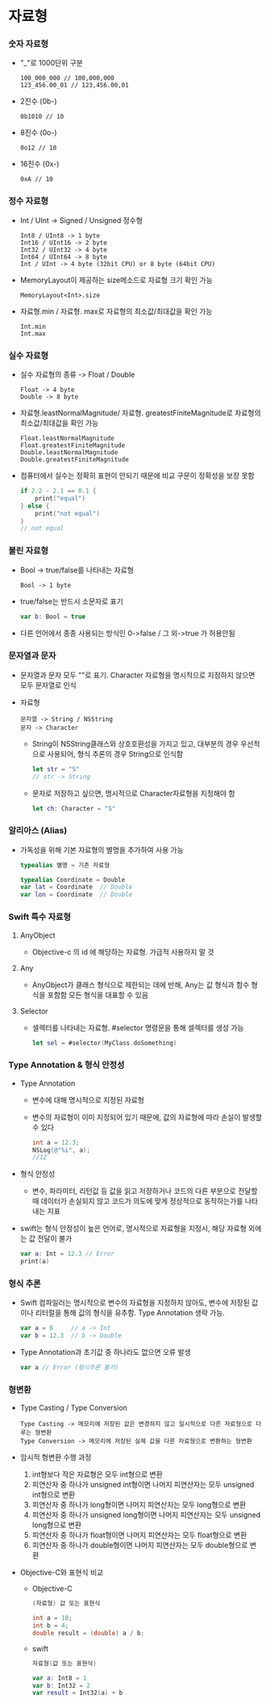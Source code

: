 # 자료형



### 숫자 자료형

- "_"로 1000단위 구분

  ```
  100_000_000 // 100,000,000
  123_456.00_01 // 123,456.00,01
  ```

- 2진수 (0b-)

  ```
  0b1010 // 10
  ```
  
- 8진수 (0o-)

  ```
  0o12 // 10
  ```
  
- 16진수 (0x-)

  ```
  0xA // 10
  ```




### 정수 자료형

- Int / UInt -> Signed / Unsigned 정수형

  ```
  Int8 / UInt8 -> 1 byte
  Int16 / UInt16 -> 2 byte
  Int32 / UInt32 -> 4 byte
  Int64 / UInt64 -> 8 byte
  Int / UInt -> 4 byte (32bit CPU) or 8 byte (64bit CPU)
  ```

- MemoryLayout이 제공하는 size메소드로 자료형 크기 확인 가능

  ```
  MemoryLayout<Int>.size
  ```

- 자료형.min / 자료형. max로 자료형의 최소값/최대값을 확인 가능

  ```
  Int.min
  Int.max
  ```

  

### 실수 자료형

- 실수 자료형의 종류 -> Float / Double

  ```
  Float -> 4 byte
  Double -> 8 byte
  ```

- 자료형.leastNormalMagnitude/ 자료형. greatestFiniteMagnitude로 자료형의 최소값/최대값을 확인 가능

  ```
  Float.leastNormalMagnitude
  Float.greatestFiniteMagnitude
  Double.leastNormalMagnitude
  Double.greatestFiniteMagnitude
  ```
  
- 컴퓨터에서 실수는 정확히 표현이 안되기 때문에 비교 구문이 정확성을 보장 못함

  ```swift
  if 2.2 - 2.1 == 0.1 {
      print("equal")
  } else {
      print("not equal")
  }
  // not equal
  ```

  

### 불린 자료형

- Bool -> true/false를 나타내는 자료형

  ```
  Bool -> 1 byte
  ```
  
- true/false는 반드시 소문자로 표기

  ```swift
  var b: Bool = true
  ```

- 다른 언어에서 종종 사용되는 방식인 0->false / 그 외->true 가 허용안됨



### 문자열과 문자

- 문자열과 문자 모두 ""로 표기. Character 자료형을 명시적으로 지정하지 않으면 모두 문자열로 인식

- 자료형

  ```
  문자열 -> String / NSString
  문자 -> Character
  ```

  - String이  NSString클래스와 상호호환성을 가지고 있고, 대부분의 경우 우선적으로 사용되어, 형식 추론의 경우 String으로 인식함

    ```swift
    let str = "S"
    // str -> String
    ```

  - 문자로 저장하고 싶으면, 명시적으로 Character자료형을 지정해야 함

    ```swift
    let ch: Character = "S"
    ```




### 알리아스 (Alias)

- 가독성을 위해 기본 자료형의 별명을 추가하여 사용 가능

  ```swift
  typealias 별명 = 기존 자료형
  ```

  ```swift
  typealias Coordinate = Double
  var lat = Coordinate	// Double
  var lon = Coordinate	// Double
  ```



### Swift 특수 자료형

1. AnyObject

   - Objective-c 의 id 에 해당하는 자료형. 가급적 사용하지 말 것

2. Any

   - AnyObject가 클래스 형식으로 제한되는 데에 반해, Any는 값 형식과 함수 형식을 포함함 모든 형식을 대표할 수 있음

3. Selector

   - 셀렉터를 나타내는 자료형. #selector 명령문을 통해 셀렉터를 생성 가능

     ```swift
     let sel = #selector(MyClass.doSomething)
     ```

     

### Type Annotation & 형식 안정성

- Type Annotation

  - 변수에 대해 명시적으로 지정된 자료형

  - 변수의 자료형이 이미 지정되어 있기 때문에, 값의 자료형에 따라 손실이 발생할 수 있다

    ```objective-c
    int a = 12.3;
    NSLog(@"%i", a);
    //12
    ```

- 형식 안정성

  - 변수, 파라미터, 리턴값 등 값을 읽고 저장하거나 코드의 다른 부분으로 전달할 때 데이터가 손실되지 않고 코드가 의도에 맞게 정상적으로 동작하는가를 나타내는 지표

- swift는 형식 안정성이 높은 언어로, 명시적으로 자료형을 지정시, 해당 자료형 외에는 값 전달이 불가

  ```swift
  var a: Int = 12.3 // Error
  print(a)
  ```

  

### 형식 추론

- Swift 컴파일러는 명시적으로 변수의 자료형을 지정하지 않아도, 변수에 저장된 값이나 리터럴을 통해 값의 형식을 유추함. Type Annotation 생략 가능.

  ```swift
  var a = 0		// a -> Int
  var b = 12.3	// b -> Double
  ```

- Type Annotation과 초기값 중 하나라도 없으면 오류 발생

  ```swift
  var a	// Error (형식추론 불가)
  ```

  



### 형변환

- Type Casting / Type Conversion

  ```
  Type Casting -> 메모리에 저장된 값은 변경하지 않고 일시적으로 다른 자료형으로 다루는 형변환
  Type Conversion -> 메모리에 저장된 실제 값을 다른 자료형으로 변환하는 형변환
  ```

- 암시적 형변환 수행 과정

  1. int형보다 작은 자료형은 모두 int형으로 변환
  2. 피연산자 중 하나가 unsigned int형이면 나머지 피연산자는 모두 unsigned int형으로 변환
  3. 피연산자 중 하나가 long형이면 나머지 피연산자는 모두 long형으로 변환
  4. 피연산자 중 하나가 unsigned long형이면 나머지 피연산자는 모두 unsigned long형으로 변환
  5. 피연산자 중 하나가 float형이면 나머지 피연산자는 모두 float형으로 변환
  6. 피연산자 중 하나가 double형이면 나머지 피연산자는 모두 double형으로 변환

- Objective-C와 표현식 비교

  - Objective-C

    ```objective-c
    (자료형) 값 또는 표현식    
    ```

    ```objective-c
    int a = 10;
    int b = 4;
    double result = (double) a / b;
    ```

  - swift

    ```swift
    자료형(값 또는 표현식)
    ```

    ```swift
    var a: Int8 = 1
    var b: Int32 = 2
    var result = Int32(a) + b
    ```

    
